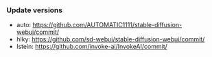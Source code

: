 ### Update versions

- auto: https://github.com/AUTOMATIC1111/stable-diffusion-webui/commit/
- hlky: https://github.com/sd-webui/stable-diffusion-webui/commit/
- lstein: https://github.com/invoke-ai/InvokeAI/commit/
